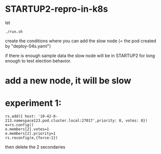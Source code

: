 # STARTUP2-repro-in-k8s

let 

```
./run.sh
```

create the conditions where you can add the slow node (= the pod created by "deploy-04s.yaml")

if there is enough sample data the slow node will be in STARTUP2 for long enough to test election behavior.

# add a new node, it will be slow

# experiment 1:
```
rs.add({ host: '10-42-0-213.namespace123.pod.cluster.local:27017',priority: 0, votes: 0})
e=rs.config()
e.members[2].votes=1
e.members[2].priority=1
rs.reconfig(e,{force:1})
```
then delete the 2 secondaries
